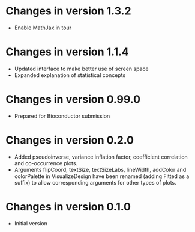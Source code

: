 # Changes in version 1.3.2
* Enable MathJax in tour

# Changes in version 1.1.4
* Updated interface to make better use of screen space
* Expanded explanation of statistical concepts

# Changes in version 0.99.0
* Prepared for Bioconductor submission

# Changes in version 0.2.0
* Added pseudoinverse, variance inflation factor, coefficient correlation and co-occurrence plots.
* Arguments flipCoord, textSize, textSizeLabs, lineWidth, addColor and colorPalette in VisualizeDesign have been renamed (adding Fitted as a suffix) to allow corresponding arguments for other types of plots.

# Changes in version 0.1.0
* Initial version
